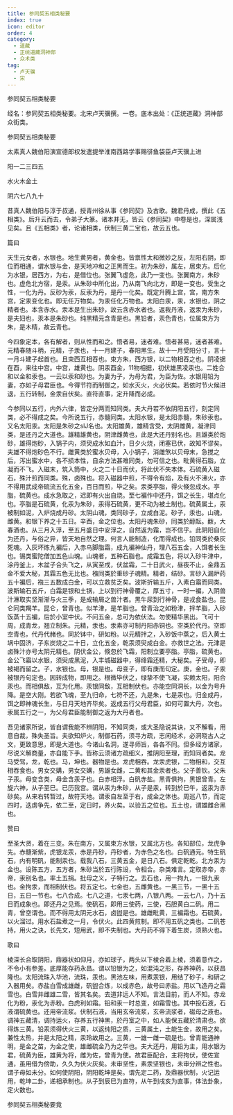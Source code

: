 ```yaml
---
title: 参同契五相类秘要
index: true
icon: editor
order: 4
category:
  - 道藏
  - 正统道藏洞神部
  - 众术类
tag:
  - 卢天骥
  - 宋
---
```


参同契五相类秘要  

经名：参同契五相类秘要。北宋卢天骥撰。一卷。底本出处：《正统道藏》洞神部众街类。  

参同契五相类秘要  

太素真人魏伯阳演宣德郎权发遣提举淮南西路学事赐徘鱼袋臣卢天骥上进  

阳一二三四五  

水火木金土  

阴六七八九十  

昔真人魏伯阳与淳于叔通，授青州徐从事《参同契》及古歌。魏君丹成，撰此《五相类》。后升云而去，令弟子大篆。诸本并无，皆云《参同契》中卷是也，深属浅见矣。且《五相类》者，论诸相类，伏制三黄二宝也，故云五也。  

篇曰  

天生元女者，水银也。地生黄男者，黄金也。皆禀性太和微妙之反，左阳右阴，即位而相通，谓水银与金，是天地冲和之正黑而生。初为朱砂，属左，居束方。后化为水银，居西方，为右，是借位也。张翼飞虚危，此乃一变也。张翼南方，朱砂也。虚危北方宿，是汞。从朱砂中所化出，乃从南飞向北方，即是一变也。受生之性，一化为丹。反砂为汞，反汞为丹，是丹一化矣。既定升腾上宫，宫，南方朱宫，定汞变化也。即无任万物矣。为汞任化万物也。太阳白汞，汞，水银也，阴之精者也。本含赤水。汞本是生出朱砂，故云含赤水者也。返我丹液，返汞为朱砂，是夫妇也，汞本是朱砂也。纯黑精元含青是也。黑铅者，汞色青也，位属束方为朱，是木精，故云青也。  

今四象定本，各有解者，则从性而和之。悟者易，迷者难。悟者甚易，迷者甚难。元精春随斗柄，元精，子汞也，十一月建子，春阳黑生。故十一月受阳分寸，言十一月斗建子起首也。且束西互相吞也。束方朱，西方银，以二物相吞之也。阴凌据在酉，来往中宫。中宫，雄黄也。阴汞酉金，11物相据，初伏雄黑凌汞也。二姓合和以金和汞也。一云以汞和砂也。为妻为子，为母为君，为臣为佐。水银用铅为妻，亦如子母君臣也。今得节符而制御之，如水灭火，火必伏矣。若依时节火候进退，五行转制，金汞自伏矣。直符直事，定升降而必成。  

今参同以五行，内外六律，皆定分两而知同类。夫大丹若不依阴阳五行，刻定同类，必不得成之矣。今所说五行，赤髓同类。太阳水银，是太阳赤髓，朱砂汞也。又名太阳汞。太阳是朱砂之slJ名也。太阳雄黄，雄精含受，太阴雌黄，凝津同类，是还丹之大道也。雄精雄黄也，阴津雌黄也，此是大还丹别名也。且雄类於炮砂，雄得炮砂，入锅子内，须臾成水如血汁，日夕火烧，闭塞已伏，故知不谬矣。夫雄不得炮砂色不行。雌黄类於蜜水贝母，入小锅子，消雌煞以贝母末，急搅之后，泻出蜜水中，各不损本性，自余方法甚难同类，勿可信之也。毗黄得石脂，立凝而不飞。入磁末，筑入筒中，火之二十日而伏，将此伏不失本体。石硫黄入磁石，殊汁煎而同类。殊，卤殊也。将入磁器中煎，不得令有焰，及有火不沸火，亦不得用武成帝硫流五化五金，百日而煎，毕之矣。汞类亭脂，得火倏忽成水。亭脂，硫黄也。成水急取之，迟即有火出自烧。至七褊作中还丹，饵之长生，堪点化也。亭脂是石硫黄，化汞为朱砂，汞得石硫黄，更不动为被土制也。硫黄属土，汞被制如泥，入炉烧成丹砂。太阴山魂，类同砂子，立成白泥。砂子，汞也。山魂，雌黄。和银下养之十五日。辛酉，金之位也。太阳丹魂朱砂，同类於醇酝。酦，大春酒也。从三月入浮，至五月盛日中安浮之，自然返为霜，岂不信乎。此阴阳自化为还丹，与俗之异，皆天地自然之理。何言人能制造，化而得成也。铅同类於桑灰死魂。入灰坏炼九褊后，入赤乌脚脂霜，成九褊神仙丹，理八石五金，人饵者长生也。锡类蜜陀僧加五色山魂。山魂者，五种石脂也。成霜五色，将以入砂牛津中，涂丹釜上，木盆子合头飞之，从寅至戌，伏盆霜，二十日武火，昼夜不止，金鼎五金不爱大秘，其霜五色无比也。襁同类於重砂子魂精。精者，结砂。言砂入漏炉药五十褊后，襁三五数成白金，可以立救贫乏矣。波斯折输五斤，入素白霜而同类。波斯输石五斤，白霜是银和土锅，上以到行神骨覆之，厚五寸，一时一褊，入阴兽汁淋取实坚渐渐与火三季，是成输屑之兽汁者。黑牛尿到行神骨，是戎食盐也。昆仑同类羯羊。昆仑，曾青也。似羊津，是羊脂也。曾青治之如粉津，拌羊脂，入砂饭蒸十五褊，后於小室中伏。不问五金，总可为依伏法。勿使精华黑出。飞可十周，成青龙，翘立制朱。元精，汞也。汞素亦可制丹阳赤铜也。空类於代丹。空即空青也，代丹代赭也。同於钵中，研如粉。以元精拌之，入砂饭中蒸之，后入黄土埚中固济，子东炭烧之二十日，立化五金，乾汞须臾成白金。亦救世之法。元津是卤殊汁亦号太阴元精也。阴伏金公，倏忽於飞霜，阳制立要亭脂。亭脂，硫黄也。金公飞霜以水银，须臾成黑泥，入丰城磁器中，得绛霜还精，大秘矣。子受母，即被褐而留之。子，水银也。母，银是也。母变子，即有庚而句定。庚，金也。子汞被银丹句定也。因转成物，即用之。根微毕伏之，绿挚不使飞凝，实赖太阳，阳合汞也。而相俱敌，互为化用。汞银同敌，互相制伏也。亦能空同洞长，以金为号升降。是空大刚。若欲飞魂，至九归命，七符不还，九是朱，七是汞也。归金成丹，饵之即神魂长生，与日月天地齐毕矣。返成五行父母君臣，如何可置大丹，次也。汞属五行之一，为父母君臣能制御之返为大丹者也。  

吾见诸家所说，皆自谓我能不辨阴阳，不知同类，或大圣隐说其诀，又不解看，用意自裁，殊失圣旨。夫欲知炉火，制御石药，须寻方疏，志闲经术，必洞晓古人之文，更致意思，即是大道也。今诸山名洞，遂寻师旨，各各不同。但多经方诸家，尽说义解商量，亦自能下手。皆称云须诸方疏细义，推阴阳至理，而知同者矣。龙马受驾，龙，乾也。马，坤也。器物是也。龙虎相吞。龙汞虎银，二物相和，交互相吞食也。男女交媾，男女交媾，男雄女雌，二黄和其金汞者也。父子善钦。父朱子汞。母变含类，母金含汞子也。白赤相浮。白矾赤盐。黑青俱拘，黑银曾青。左旋六神，从子至巳。已历我宫。谓从汞为朱砂，从子是汞，转到於巳午，返汞为赤砂矣。从来右转暂过，故符天地。谓汞自左至于右，成金之体也。周巡八节，而定四时，迭虏争先，依二至，定日时，养火矣。以验五之位也。五土也，谓雄雌合黑也。  

赞曰  

至圣大贤，着在三变。朱在南方，又属束方水银，又属北方也。各知部位，龙虎争先。赤髓渐紫，虎银龙汞，赤是丹砂，丹砂者，为赤色之名也。白矾通元。特生矾石，内有明矾，能制汞也。载我八石，三黄五金，是日八石。俱定乾乾。北方汞为金也。设陈五方，五方者，朱砂当於五行陈设，令相合。杂类难言。定取赤帝，赤帝，汞别名也。率土五捐。批母之义，子特行之。去石也，用一拘九，一银九汞也。金拘汞，而相制伏也。将五定七。七金也，五雌黄也。一黑三节，一黑十五日，五日一节也。七八合成。七八之道，七汞七两，八银八两。一云七八，乃十五日而成象也。即还丹之见焉。使矾石，即用三使药，三使，石胆黄白二矾。用二青，曾空谓也。而不得用太阴元水石，卤盥是也。雄雌毗黄，三褊霜也。石硫黄。以火溜过。用水石盐煮之一月，令伏火。此四黄煎制。即不用五矾之类也。二矾苍持，用火之诀，长先文，短用武，即不失制也。大丹药不得下着生炭，须熟火也。  

歌曰  

棱深长合取阴阳，鼎器状如仰月，亦如球子，两头以下棱合着上棱，须着意作之，不令小有参差。底厚能存药永昌。谓以铅银为之，如混沌之形，存养神药，以获昌隆也。太阳流珠入华池，流珠，汞也。黑池左味，用煮汞银，用结了砂子，和研之入器用矣。赤盐白雪成雄雌，矾盥合炼，以成赤色，故号曰赤盐。用以飞造丹之霜雪也。白雪并雌雄二雪，皆其名矣。去道非远人不知。言法目前，而人不知。赤龙化为粉，汞化为赤粉。白虎利如霜。铅和汞一时总变，如霜雪也。其中投石液，石液谓硫黄也。还用帝流浆。伏制石液，当用玄帝流浆，玄帝流浆者，磁母之液也。调神五藏清，调持运火，存养五行神黑，於丹室之中，如人能保五藏於清肃也。欲得炼三黄。铅汞须得伏火三黄，以返纯阳之质，三黄属土，土能生金，故用之矣。兼性太热，并是太阳之精，汞玲故用之。三黄，一雄一雌一硫是也。曾青能通神明，是金之苗，为金之使，雄雌硫金乃为之华也。夫大还丹，用铅为主，用水银为君，硫黄为臣，雄黄为将，雌为佐，曾青为使。故君臣配合，主将拘伏，使佐宣通，虽用借为傍助，久久为伏火灰矣。未审坚性，素汞坚银也，未审分辨之性也。谓子母如未分。如何使阴阳，阴阳乾坤是矣。谓先定二药，及鼎器伏制，火记运用，乾坤二卦，递相承制也。从子到辰巳为直符，从午到戌亥为直事，体法卦象，定火数也。  

参同契五相类秘要竟  
